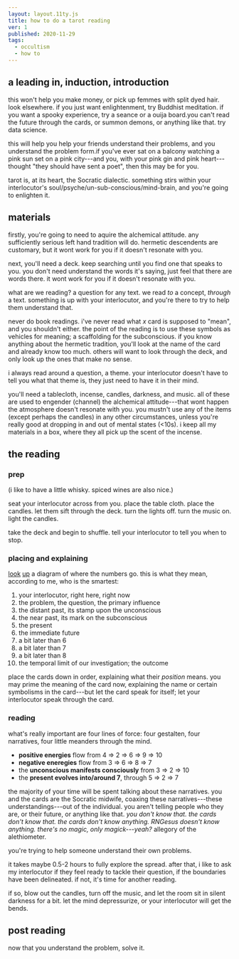 ```yaml
---
layout: layout.11ty.js
title: how to do a tarot reading
ver: 1
published: 2020-11-29
tags:
  - occultism
  - how to
---
```


## a leading in, induction, introduction

this won&apos;t help you make money, or pick up femmes with split dyed hair. look elsewhere. if you just want enlightenment, try Buddhist meditation. if you want a spooky experience, try a seance or a ouija board.you can't read the future through the cards, or summon demons, or anything like that. try data science. 

this will help you help your friends understand their problems, and you understand the problem form.if you've ever sat on a balcony watching a pink sun set on a pink city---and you, with your pink gin and pink heart---thought "they should have sent a poet", then this may be for you.

tarot is, at its heart, the Socratic dialectic. something stirs within your interlocutor&apos;s soul/psyche/un-sub-conscious/mind-brain, and you're going to enlighten it.

## materials

firstly, you're going to need to aquire the alchemical attitude. any sufficiently serious left hand tradition will do. hermetic descendents are customary, but it wont work for you if it doesn't resonate with you.

next, you'll need a deck. keep searching until you find one that speaks to you. you don't need understand the words it's saying, just feel that there are words there. it wont work for you if it doesn't resonate with you.

what are we reading? a question for any text. we read *to* a concept, *through* a text. something is up with your interlocutor, and you're there to try to help them understand that.

never do book readings. i've never read what *x* card is supposed to "mean", and you shouldn't either. the point of the reading is to use these symbols as vehicles for meaning; a scaffolding for the subconscious. if you know anything about the hermetic tradition, you'll look at the name of the card and already know too much. others will want to look through the deck, and only look up the ones that make no sense.

i always read around a question, a theme. your interlocutor doesn't have to tell you what that theme is, they just need to have it in their mind. 

you'll need a tablecloth, incense, candles, darkness, and music. all of these are used to engender (channel) the alchemical attitude---that wont happen the atmosphere doesn't resonate with you. you mustn't use any of the items (except perhaps the candles) in any other circumstances, unless you're really good at dropping in and out of mental states (<10s). i keep all my materials in a box, where they all pick up the scent of the incense.

## the reading

### prep

(i like to have a little whisky. spiced wines are also nice.)

seat your interlocutor across from you. place the table cloth. place the candles. let them sift through the deck. turn the lights off. turn the music on. light the candles.

take the deck and begin to shuffle. tell your interlocutor to tell you when to stop.

### placing and explaining

[look](https://www.psychic-revelation.com/images/tarot_spreads_celtic_cross.jpg) [up](https://www.free-tarot-reading.net/img/pot/celtic-cross-spread.png) a diagram of where the numbers go. this is what they mean, according to me, who is the smartest:

1. your interlocutor, right here, right now
2. the problem, the question, the primary influence
3. the distant past, its stamp upon the unconscious 
4. the near past, its mark on the subconscious
5. the present
6. the immediate future
7. a bit later than 6
8. a bit later than 7
9. a bit later than 8
10. the temporal limit of our investigation; the outcome

place the cards down in order, explaining what their *position* means. you may prime the meaning of the card now, explaining the name or certain symbolisms in the card---but let the card speak for itself; let your interlocutor speak through the card.

### reading

what's really important are four lines of force: four gestalten, four narratives, four little meanders through the mind.

* **positive energies** flow from 4 => 2 => 6 => 9 => 10
* **negative eneregies** flow from 3 => 6 => 8 => 7
* the **unconscious manifests consciously** from 3 => 2 => 10
* the **present evolves into/around 7**, through 5 => 2 => 7

the majority of your time will be spent talking about these narratives. you and the cards are the Socratic midwife, coaxing these narratives---these understandings---out of the individual. you aren't telling people who they are, or their future, or anything like that. *you don't know that. the cards don't know that. the cards don't *know* anything. RNGesus doesn't *know* anything. there's no magic, only magick---yeah?* allegory of the alethiometer. 

you're trying to help someone understand their own problems.

it takes maybe 0.5-2 hours to fully explore the spread. after that, i like to ask my interlocutor if they feel ready to tackle their question, if the boundaries have been delineated. if not, it's time for another reading.

if so, blow out the candles, turn off the music, and let the room sit in silent darkness for a bit. let the mind depressurize, or your interlocutor will get the bends.

## post reading

now that you understand the problem, solve it.

